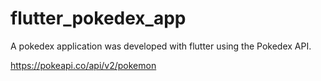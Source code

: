 # flutter_pokedex_app

A pokedex application was developed with flutter using the Pokedex API.

https://pokeapi.co/api/v2/pokemon